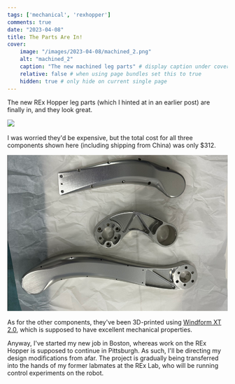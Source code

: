 ```yaml
---
tags: ['mechanical', 'rexhopper']
comments: true
date: "2023-04-08"
title: The Parts Are In!
cover:
    image: "/images/2023-04-08/machined_2.png"
    alt: "machined_2"
    caption: "The new machined leg parts" # display caption under cover
    relative: false # when using page bundles set this to true
    hidden: true # only hide on current single page
---
```


The new REx Hopper leg parts (which I hinted at in an earlier post) are finally in, and they look great. 

![](/imagesmachined_1.jpg)

I was worried they'd be expensive, but the total cost for all three components shown here (including shipping from China) was only $312.

![](/images/2023-04-08/machined_2.png)

As for the other components, they've been 3D-printed using [Windform XT 2.0](https://www.windform.com/top-line/windform-xt-2-0/), which is supposed to have excellent mechanical properties.

Anyway, I've started my new job in Boston, whereas work on the REx Hopper is supposed to continue in Pittsburgh. As such, I'll be directing my design modifications from afar. The project is gradually being transferred into the hands of my former labmates at the REx Lab, who will be running control experiments on the robot.